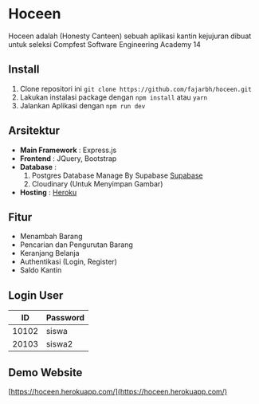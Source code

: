 # Hoceen
Hoceen adalah (Honesty Canteen) sebuah aplikasi kantin kejujuran 
dibuat untuk seleksi Compfest Software Engineering Academy 14 


## Install

1. Clone repositori ini
   `git clone https://github.com/fajarbh/hoceen.git`
2. Lakukan instalasi package dengan `npm install` atau `yarn`
3. Jalankan Aplikasi dengan `npm run dev`

## Arsitektur
- **Main Framework** : Express.js
- **Frontend** : JQuery, Bootstrap
- **Database** : 
   1. Postgres Database Manage By Supabase [Supabase](https://supabase.io/)
   2. Cloudinary (Untuk Menyimpan Gambar)
- **Hosting** : [Heroku](https://www.heroku.com/)

## Fitur
- Menambah Barang
- Pencarian dan Pengurutan Barang
- Keranjang Belanja
- Authentikasi (Login, Register)
- Saldo Kantin

## Login User 
| ID | Password |
| -- | -- |
| 10102 | siswa |
| 20103 | siswa2 |

## Demo Website

[https://hoceen.herokuapp.com/](https://hoceen.herokuapp.com/)
